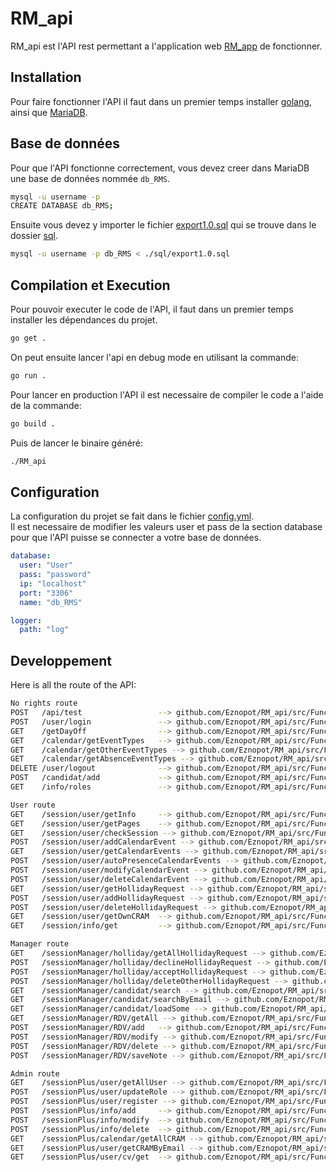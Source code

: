 # RM_api
RM_api est l'API rest permettant a l'application web [RM_app](https://github.com/Eznopot/RM_app) de fonctionner.

## Installation
Pour faire fonctionner l'API il faut dans un premier temps installer [golang](https://go.dev/doc/install), ainsi que [MariaDB](https://mariadb.com/kb/en/getting-installing-and-upgrading-mariadb/).

## Base de données
Pour que l'API fonctionne correctement, vous devez creer dans MariaDB une base de données nommée `db_RMS`.

```Bash
mysql -u username -p
CREATE DATABASE db_RMS;
```

Ensuite vous devez y importer le fichier [export1.0.sql](./sql/export1.0.sql) qui se trouve dans le dossier [sql](./sql).

```Bash
mysql -u username -p db_RMS < ./sql/export1.0.sql
```

## Compilation et Execution
Pour pouvoir executer le code de l'API, il faut dans un premier temps installer les dépendances du projet.
```Bash
go get .
```

On peut ensuite lancer l'api en debug mode en utilisant la commande:
```Bash
go run .
```

Pour lancer en production l'API il est necessaire de compiler le code a l'aide de la commande:
```Bash
go build .
```

Puis de lancer le binaire généré:
```Bash
./RM_api
```

## Configuration
La configuration du projet se fait dans le fichier [config.yml](./config.yml).<br>
Il est necessaire de modifier les valeurs user et pass de la section database pour que l'API puisse se connecter a votre base de données.

```YAML
database:
  user: "User"
  pass: "password"
  ip: "localhost"
  port: "3306"
  name: "db_RMS"

logger:
  path: "log"
```

## Developpement
Here is all the route of the API:

```Bash
No rights route
POST   /api/test                 --> github.com/Eznopot/RM_api/src/Function.Test (5 handlers)
POST   /user/login               --> github.com/Eznopot/RM_api/src/Function.Login (5 handlers)
GET    /getDayOff                --> github.com/Eznopot/RM_api/src/Function.GetDayOff (5 handlers)
GET    /calendar/getEventTypes   --> github.com/Eznopot/RM_api/src/Function.GetEventTypes (5 handlers)
GET    /calendar/getOtherEventTypes --> github.com/Eznopot/RM_api/src/Function.GetOtherEventTypes (5 handlers)
GET    /calendar/getAbsenceEventTypes --> github.com/Eznopot/RM_api/src/Function.GetAbsenceEventTypes (5 handlers)
DELETE /user/logout              --> github.com/Eznopot/RM_api/src/Function.Logout (5 handlers)
POST   /candidat/add             --> github.com/Eznopot/RM_api/src/Function.AddCandidat (5 handlers)
GET    /info/roles               --> github.com/Eznopot/RM_api/src/Function.GetRoles (5 handlers)

User route
GET    /session/user/getInfo     --> github.com/Eznopot/RM_api/src/Function.GetInfo (6 handlers)
GET    /session/user/getPages    --> github.com/Eznopot/RM_api/src/Function.GetPages (6 handlers)
GET    /session/user/checkSession --> github.com/Eznopot/RM_api/src/Function.CheckSession (6 handlers)
POST   /session/user/addCalendarEvent --> github.com/Eznopot/RM_api/src/Function.AddCalendarEvent (6 handlers)
GET    /session/user/getCalendarEvents --> github.com/Eznopot/RM_api/src/Function.GetCalendarEvents (6 handlers)
POST   /session/user/autoPresenceCalendarEvents --> github.com/Eznopot/RM_api/src/Function.AutoPresenceCalendarEvents (6 handlers)
POST   /session/user/modifyCalendarEvent --> github.com/Eznopot/RM_api/src/Function.ModifyCalendarEvent (6 handlers)
POST   /session/user/deleteCalendarEvent --> github.com/Eznopot/RM_api/src/Function.DeleteCalendarEvent (6 handlers)
GET    /session/user/getHollidayRequest --> github.com/Eznopot/RM_api/src/Function.GetHollidayRequest (6 handlers)
POST   /session/user/addHollidayRequest --> github.com/Eznopot/RM_api/src/Function.AddHollidayRequest (6 handlers)
POST   /session/user/deleteHollidayRequest --> github.com/Eznopot/RM_api/src/Function.DeleteHollidayRequest (6 handlers)
GET    /session/user/getOwnCRAM  --> github.com/Eznopot/RM_api/src/Function.GetOwnCram (6 handlers)
GET    /session/info/get         --> github.com/Eznopot/RM_api/src/Function.GetAdminString (6 handlers)

Manager route
GET    /sessionManager/holliday/getAllHollidayRequest --> github.com/Eznopot/RM_api/src/Function.GetAllHollidayRequest (6 handlers)
POST   /sessionManager/holliday/declineHollidayRequest --> github.com/Eznopot/RM_api/src/Function.DeclineHollidayRequest (6 handlers)
POST   /sessionManager/holliday/acceptHollidayRequest --> github.com/Eznopot/RM_api/src/Function.AcceptHollidayRequest (6 handlers)
POST   /sessionManager/holliday/deleteOtherHollidayRequest --> github.com/Eznopot/RM_api/src/Function.DeleteOtherHollidayRequest (6 handlers)
GET    /sessionManager/candidat/search --> github.com/Eznopot/RM_api/src/Function.SearchCandidat (6 handlers)
GET    /sessionManager/candidat/searchByEmail --> github.com/Eznopot/RM_api/src/Function.SearchCandidatByEmail (6 handlers)
GET    /sessionManager/candidat/loadSome --> github.com/Eznopot/RM_api/src/Function.LoadSomeCandidat (6 handlers)
GET    /sessionManager/RDV/getAll --> github.com/Eznopot/RM_api/src/Function.GetRDVEvent (6 handlers)
POST   /sessionManager/RDV/add   --> github.com/Eznopot/RM_api/src/Function.AddRDVEvent (6 handlers)
POST   /sessionManager/RDV/modify --> github.com/Eznopot/RM_api/src/Function.ModifyRDVEvent (6 handlers)
POST   /sessionManager/RDV/delete --> github.com/Eznopot/RM_api/src/Function.DeleteRDVEvent (6 handlers)
POST   /sessionManager/RDV/saveNote --> github.com/Eznopot/RM_api/src/Function.InsertAppreciation (6 handlers)

Admin route
GET    /sessionPlus/user/getAllUser --> github.com/Eznopot/RM_api/src/Function.GetAllUser (6 handlers)
POST   /sessionPlus/user/updateRole --> github.com/Eznopot/RM_api/src/Function.UpdateRole (6 handlers)
POST   /sessionPlus/user/register --> github.com/Eznopot/RM_api/src/Function.Register (6 handlers)
POST   /sessionPlus/info/add     --> github.com/Eznopot/RM_api/src/Function.AddAdminString (6 handlers)
POST   /sessionPlus/info/modify  --> github.com/Eznopot/RM_api/src/Function.ModifyAdminString (6 handlers)
POST   /sessionPlus/info/delete  --> github.com/Eznopot/RM_api/src/Function.DeleteAdminString (6 handlers)
GET    /sessionPlus/calendar/getAllCRAM --> github.com/Eznopot/RM_api/src/Function.GetAllCram (6 handlers)
GET    /sessionPlus/user/getCRAMByEmail --> github.com/Eznopot/RM_api/src/Function.GetCrambyEmail (6 handlers)
GET    /sessionPlus/user/cv/get  --> github.com/Eznopot/RM_api/src/Function.GetUserCv (6 handlers)
```
